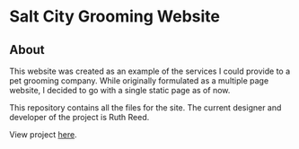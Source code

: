 # Salt City Grooming Website

## About
This website was created as an example of the services I could provide to a pet grooming company. While originally formulated as a multiple page website, I decided to go with a single static page as of now.

This repository contains all the files for the site. The current designer and developer of the project is Ruth Reed.

View project [here](https://saltcitygrooming.netlify.app/).
